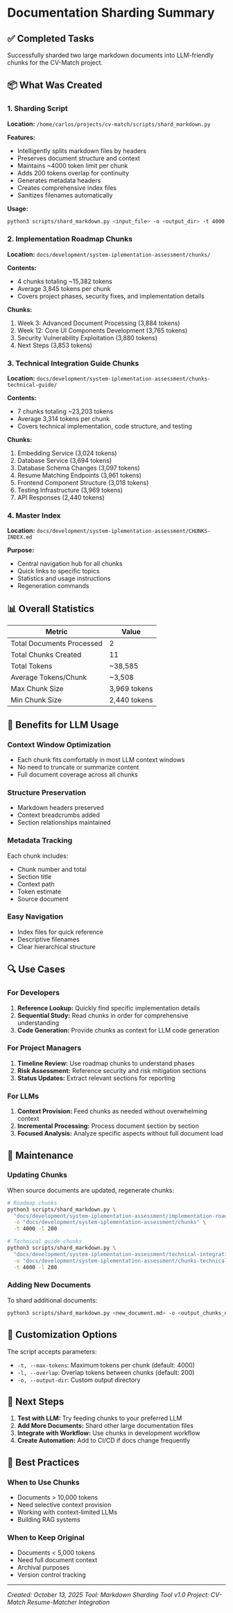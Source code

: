# Documentation Sharding Summary

## ✅ Completed Tasks

Successfully sharded two large markdown documents into LLM-friendly chunks for the CV-Match project.

## 📦 What Was Created

### 1. Sharding Script

**Location:** `/home/carlos/projects/cv-match/scripts/shard_markdown.py`

**Features:**

- Intelligently splits markdown files by headers
- Preserves document structure and context
- Maintains ~4000 token limit per chunk
- Adds 200 tokens overlap for continuity
- Generates metadata headers
- Creates comprehensive index files
- Sanitizes filenames automatically

**Usage:**

```bash
python3 scripts/shard_markdown.py <input_file> -o <output_dir> -t 4000 -l 200
```

### 2. Implementation Roadmap Chunks

**Location:** `docs/development/system-iplementation-assessment/chunks/`

**Contents:**

- 4 chunks totaling ~15,382 tokens
- Average 3,845 tokens per chunk
- Covers project phases, security fixes, and implementation details

**Chunks:**

1. Week 3: Advanced Document Processing (3,884 tokens)
2. Week 12: Core UI Components Development (3,765 tokens)
3. Security Vulnerability Exploitation (3,880 tokens)
4. Next Steps (3,853 tokens)

### 3. Technical Integration Guide Chunks

**Location:** `docs/development/system-iplementation-assessment/chunks-technical-guide/`

**Contents:**

- 7 chunks totaling ~23,203 tokens
- Average 3,314 tokens per chunk
- Covers technical implementation, code structure, and testing

**Chunks:**

1. Embedding Service (3,024 tokens)
2. Database Service (3,694 tokens)
3. Database Schema Changes (3,097 tokens)
4. Resume Matching Endpoints (3,961 tokens)
5. Frontend Component Structure (3,018 tokens)
6. Testing Infrastructure (3,969 tokens)
7. API Responses (2,440 tokens)

### 4. Master Index

**Location:** `docs/development/system-iplementation-assessment/CHUNKS-INDEX.md`

**Purpose:**

- Central navigation hub for all chunks
- Quick links to specific topics
- Statistics and usage instructions
- Regeneration commands

## 📊 Overall Statistics

| Metric                    | Value        |
| ------------------------- | ------------ |
| Total Documents Processed | 2            |
| Total Chunks Created      | 11           |
| Total Tokens              | ~38,585      |
| Average Tokens/Chunk      | ~3,508       |
| Max Chunk Size            | 3,969 tokens |
| Min Chunk Size            | 2,440 tokens |

## 🎯 Benefits for LLM Usage

### Context Window Optimization

- Each chunk fits comfortably in most LLM context windows
- No need to truncate or summarize content
- Full document coverage across all chunks

### Structure Preservation

- Markdown headers preserved
- Context breadcrumbs added
- Section relationships maintained

### Metadata Tracking

Each chunk includes:

- Chunk number and total
- Section title
- Context path
- Token estimate
- Source document

### Easy Navigation

- Index files for quick reference
- Descriptive filenames
- Clear hierarchical structure

## 🔍 Use Cases

### For Developers

1. **Reference Lookup:** Quickly find specific implementation details
2. **Sequential Study:** Read chunks in order for comprehensive understanding
3. **Code Generation:** Provide chunks as context for LLM code generation

### For Project Managers

1. **Timeline Review:** Use roadmap chunks to understand phases
2. **Risk Assessment:** Reference security and risk mitigation sections
3. **Status Updates:** Extract relevant sections for reporting

### For LLMs

1. **Context Provision:** Feed chunks as needed without overwhelming context
2. **Incremental Processing:** Process document section by section
3. **Focused Analysis:** Analyze specific aspects without full document load

## 🔄 Maintenance

### Updating Chunks

When source documents are updated, regenerate chunks:

```bash
# Roadmap chunks
python3 scripts/shard_markdown.py \
  "docs/development/system-iplementation-assessment/implementation-roadmap.md" \
  -o "docs/development/system-iplementation-assessment/chunks" \
  -t 4000 -l 200

# Technical guide chunks
python3 scripts/shard_markdown.py \
  "docs/development/system-iplementation-assessment/technical-integration-guide.md" \
  -o "docs/development/system-iplementation-assessment/chunks-technical-guide" \
  -t 4000 -l 200
```

### Adding New Documents

To shard additional documents:

```bash
python3 scripts/shard_markdown.py <new_document.md> -o <output_chunks_dir>
```

## 🎨 Customization Options

The script accepts parameters:

- `-t, --max-tokens`: Maximum tokens per chunk (default: 4000)
- `-l, --overlap`: Overlap tokens between chunks (default: 200)
- `-o, --output-dir`: Custom output directory

## 📝 Next Steps

1. **Test with LLM:** Try feeding chunks to your preferred LLM
2. **Add More Documents:** Shard other large documentation files
3. **Integrate with Workflow:** Use chunks in development workflow
4. **Create Automation:** Add to CI/CD if docs change frequently

## 🌟 Best Practices

### When to Use Chunks

- Documents > 10,000 tokens
- Need selective context provision
- Working with context-limited LLMs
- Building RAG systems

### When to Keep Original

- Documents < 5,000 tokens
- Need full document context
- Archival purposes
- Version control tracking

---

_Created: October 13, 2025_
_Tool: Markdown Sharding Tool v1.0_
_Project: CV-Match Resume-Matcher Integration_
